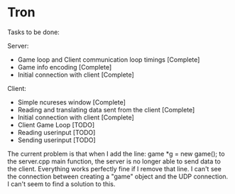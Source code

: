 # Tron
Tasks to be done:

Server:
- Game loop and Client communication loop timings [Complete]
- Game info encoding [Complete]
- Initial connection with client [Complete]


Client:
- Simple ncureses window [Complete]
- Reading and translating data sent from the client [Complete]
- Initial connection with client [Complete]
- Client Game Loop [TODO]
- Reading userinput [TODO]
- Sending userinput [TODO]


The current problem is that when I add the line: game *g = new game(); to the server.cpp main function, the server is no longer able to send data to the client. Everything works perfectly fine if I remove that line. I can't see the connection between creating a "game" object and the UDP connection. I can't seem to find a solution to this.
